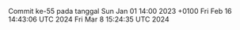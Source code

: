 Commit ke-55 pada tanggal Sun Jan 01 14:00 2023 +0100
Fri Feb 16 14:43:06 UTC 2024
Fri Mar  8 15:24:35 UTC 2024
